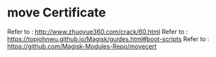 # move Certificate
Refer to : http://www.zhuoyue360.com/crack/60.html
Refer to : https://topjohnwu.github.io/Magisk/guides.html#boot-scripts
Refer to : https://github.com/Magisk-Modules-Repo/movecert

